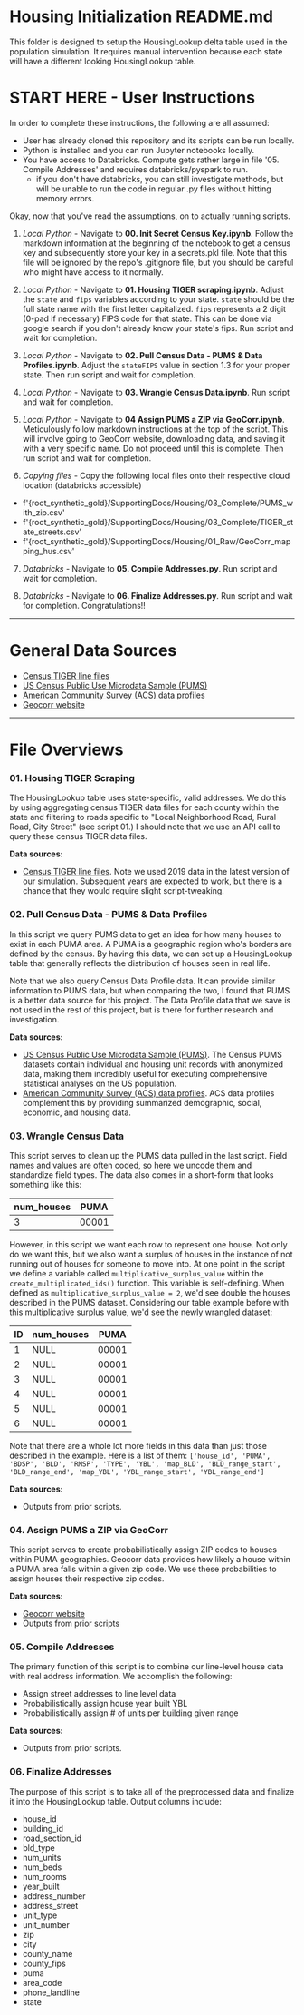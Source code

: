 # Housing Initialization README.md

This folder is designed to setup the HousingLookup delta table used in the population simulation.
It requires manual intervention because each state will have a different looking HousingLookup table.

# START HERE - User Instructions

In order to complete these instructions, the following are all assumed:

* User has already cloned this repository and its scripts can be run locally.
* Python is installed and you can run Jupyter notebooks locally.
* You have access to Databricks. Compute gets rather large in file '05. Compile Addresses' and requires databricks/pyspark to run.
  * if you don't have databricks, you can still investigate methods, but will be unable to run the code in regular .py files without hitting memory errors.

Okay, now that you've read the assumptions, on to actually running scripts.

1. *Local Python* - Navigate to **00. Init Secret Census Key.ipynb**.  Follow the markdown information at the beginning of the notebook to get a census key and subsequently store your key in a secrets.pkl file.  Note that this file will be ignored by the repo's .gitignore file, but you should be careful who might have access to it normally.

2. *Local Python* - Navigate to **01. Housing TIGER scraping.ipynb**.  Adjust the `state` and `fips` variables according to your state. `state` should be the full state name with the first letter capitalized.  `fips` represents a 2 digit (0-pad if necessary) FIPS code for that state.  This can be done via google search if you don't already know your state's fips.  Run script and wait for completion.

3. *Local Python* - Navigate to **02. Pull Census Data - PUMS & Data Profiles.ipynb**.  Adjust the `stateFIPS` value in section 1.3 for your proper state.  Then run script and wait for completion.

4. *Local Python* - Navigate to **03. Wrangle Census Data.ipynb**.  Run script and wait for completion.

5. *Local Python* - Navigate to **04 Assign PUMS a ZIP via GeoCorr.ipynb**.  Meticulously follow markdown instructions at the top of the script. This will involve going to GeoCorr website, downloading data, and saving it with a very specific name.  Do not proceed until this is complete.  Then run script and wait for completion.

6. *Copying files* - Copy the following local files onto their respective cloud location (databricks accessible)
  * f'{root_synthetic_gold}/SupportingDocs/Housing/03_Complete/PUMS_with_zip.csv'
  * f'{root_synthetic_gold}/SupportingDocs/Housing/03_Complete/TIGER_state_streets.csv'
  * f'{root_synthetic_gold}/SupportingDocs/Housing/01_Raw/GeoCorr_mapping_hus.csv'

7. *Databricks* - Navigate to **05. Compile Addresses.py**.  Run script and wait for completion.

8. *Databricks* - Navigate to **06. Finalize Addresses.py**. Run script and wait for completion. Congratulations!!

------------

# General Data Sources

* [Census TIGER line files](https://www.census.gov/geographies/mapping-files/time-series/geo/tiger-line-file.html)
* [US Census Public Use Microdata Sample (PUMS)](https://www.census.gov/programs-surveys/acs/microdata.html)
* [American Community Survey (ACS) data profiles](https://www.census.gov/acs/www/data/data-tables-and-tools/data-profiles/)
* [Geocorr website](https://mcdc.missouri.edu/applications/geocorr2022.html)

------------

# File Overviews

### 01. Housing TIGER Scraping

The HousingLookup table uses state-specific, valid addresses.
We do this by using aggregating census TIGER data files for each county within the state and filtering to roads specific to "Local Neighborhood Road,
Rural Road, City Street" (see script 01.)
I should note that we use an API call to query these census TIGER data files.

<b>Data sources:</b> 
* [Census TIGER line files](https://www.census.gov/geographies/mapping-files/time-series/geo/tiger-line-file.html). Note we used 2019 data in the latest version of our simulation.  Subsequent years are expected to work, but there is a chance that they would require slight script-tweaking.

### 02. Pull Census Data - PUMS & Data Profiles

In this script we query PUMS data to get an idea for how many houses to exist in each PUMA area.
A PUMA is a geographic region who's borders are defined by the census.
By having this data, we can set up a HousingLookup table that generally reflects the distribution of houses seen in real life.

Note that we also query Census Data Profile data.
It can provide similar information to PUMS data, but when comparing the two, I found that PUMS is a better data source for this project.
The Data Profile data that we save is not used in the rest of this project, but is there for further research and investigation.

<b>Data sources:</b>
* [US Census Public Use Microdata Sample (PUMS)](https://www.census.gov/programs-surveys/acs/microdata.html). The Census PUMS datasets contain individual and housing unit records with anonymized data, making them incredibly useful for executing comprehensive statistical analyses on the US population.
* [American Community Survey (ACS) data profiles](https://www.census.gov/acs/www/data/data-tables-and-tools/data-profiles/). ACS data profiles complement this by providing summarized demographic, social, economic, and housing data.

### 03. Wrangle Census Data

This script serves to clean up the PUMS data pulled in the last script.
Field names and values are often coded, so here we uncode them and standardize field types.
The data also comes in a short-form that looks something like this:

| num_houses | PUMA |
| --- | --- |
| 3 | 00001 |

However, in this script we want each row to represent one house.
Not only do we want this, but we also want a surplus of houses in the instance of not running out of houses for someone to move into.
At one point in the script we define a variable called `multiplicative_surplus_value` within the `create_multiplicated_ids()` function.
This variable is self-defining.
When defined as `multiplicative_surplus_value = 2`, we'd see double the houses described in the PUMS dataset.
Considering our table example before with this multiplicative surplus value, we'd see the newly wrangled dataset:

| ID | num_houses | PUMA |
| --- | --- | --- |
| 1 | NULL | 00001 |
| 2 | NULL | 00001 |
| 3 | NULL | 00001 |
| 4 | NULL | 00001 |
| 5 | NULL | 00001 |
| 6 | NULL | 00001 |

Note that there are a whole lot more fields in this data than just those described in the example.
Here is a list of them: `['house_id', 'PUMA', 'BDSP', 'BLD', 'RMSP', 'TYPE', 'YBL', 'map_BLD', 'BLD_range_start', 'BLD_range_end', 'map_YBL', 'YBL_range_start', 'YBL_range_end']`

<b>Data sources:</b>
* Outputs from prior scripts.

### 04. Assign PUMS a ZIP via GeoCorr

This script serves to create probabilistically assign ZIP codes to houses within PUMA geographies.
Geocorr data provides how likely a house within a PUMA area falls within a given zip code.
We use these probabilities to assign houses their respective zip codes.


<b>Data sources:</b>
* [Geocorr website](https://mcdc.missouri.edu/applications/geocorr2022.html)
* Outputs from prior scripts

### 05. Compile Addresses

The primary function of this script is to combine our line-level house data with real address information.
We accomplish the following:
* Assign street addresses to line level data
* Probabilistically assign house year built YBL
* Probabilistically assign # of units per building given range

<b>Data sources:</b>
* Outputs from prior scripts.

### 06. Finalize Addresses

The purpose of this script is to take all of the preprocessed data and finalize it into the HousingLookup table.
Output columns include:

* house_id
* building_id
* road_section_id
* bld_type
* num_units
* num_beds
* num_rooms
* year_built
* address_number
* address_street
* unit_type
* unit_number
* zip
* city
* county_name
* county_fips
* puma
* area_code
* phone_landline
* state

